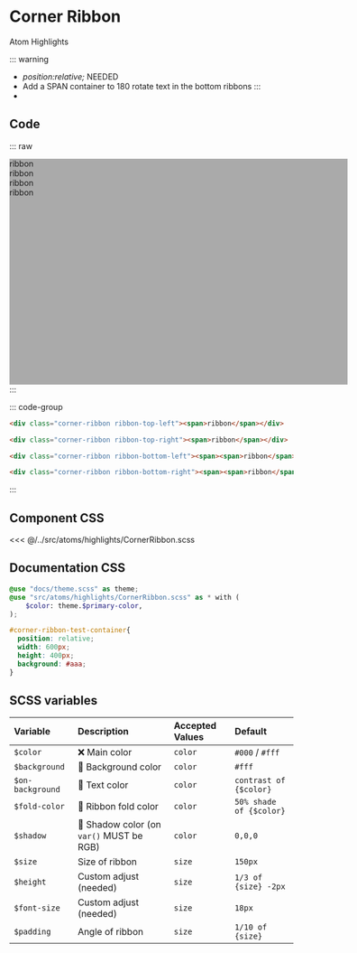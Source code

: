 # Corner Ribbon
<Badge type="tip">Atom</Badge> <Badge type="info">Highlights</Badge>

::: warning
- *position:relative;* NEEDED
- Add a SPAN container to 180 rotate text in the bottom ribbons
:::
- 
## Code

::: raw
<div class="dev-section">
    <div id="corner-ribbon-test-container">
        <div class="corner-ribbon ribbon-top-left"><span>ribbon</span></div>
        <div class="corner-ribbon ribbon-top-right"><span>ribbon</span></div>
        <div class="corner-ribbon ribbon-bottom-left"><span><span>ribbon</span></span></div>
        <div class="corner-ribbon ribbon-bottom-right"><span><span>ribbon</span></span></div>
    </div>
</div>
:::


::: code-group
```html [top-left]
<div class="corner-ribbon ribbon-top-left"><span>ribbon</span></div>
```
```html [top-right]
<div class="corner-ribbon ribbon-top-right"><span>ribbon</span></div>
```
```html [bottom-left]
<div class="corner-ribbon ribbon-bottom-left"><span><span>ribbon</span></span></div>
```
```html [bottom-right]
<div class="corner-ribbon ribbon-bottom-right"><span><span>ribbon</span></span></div>
```
:::

## Component CSS

<<< @/../src/atoms/highlights/CornerRibbon.scss

## Documentation CSS

```scss
@use "docs/theme.scss" as theme;
@use "src/atoms/highlights/CornerRibbon.scss" as * with (
    $color: theme.$primary-color,
);

#corner-ribbon-test-container{
  position: relative;
  width: 600px;
  height: 400px;
  background: #aaa;
}
```


## SCSS variables

| Variable         | Description                                                          | Accepted Values | Default                 |
|:-----------------|:---------------------------------------------------------------------|:----------------|:------------------------|
| `$color`         | :x: Main color                                                       | `color`         | `#000` / `#fff`         |
| `$background`    | :first_quarter_moon_with_face: Background color                      | `color`         | `#fff`                  |
| `$on-background` | :first_quarter_moon_with_face: Text color                            | `color`         | `contrast of {$color}`  |
| `$fold-color`    | :first_quarter_moon_with_face: Ribbon fold color                     | `color`         | `50% shade of {$color}` |
| `$shadow`        | :first_quarter_moon_with_face: Shadow color (on `var()` MUST be RGB) | `color`         | `0,0,0`                 |
| `$size`          | Size of ribbon                                                       | `size`          | `150px`                 |
| `$height`        | Custom adjust (needed)                                               | `size`          | `1/3 of {size} -2px`    |
| `$font-size`     | Custom adjust (needed)                                               | `size`          | `18px`                  |
| `$padding`       | Angle of ribbon                                                      | `size`          | `1/10 of {size}`        |

<style lang="scss">
@use "docs/theme.scss" as theme;
@use "src/atoms/highlights/CornerRibbon.scss" as * with (
    $color: theme.$primary-color,
);

#corner-ribbon-test-container{
  position: relative;
  width: 600px;
  height: 400px;
  background: #aaa;
}
</style>